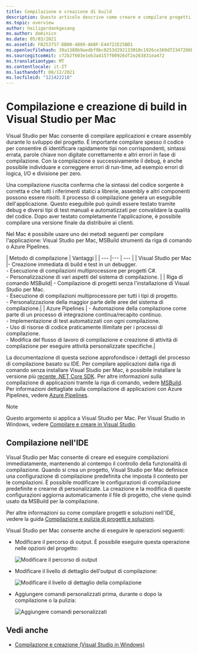 ```yaml
---
title: Compilazione e creazione di build
description: Questo articolo descrive come creare e compilare progetti e soluzioni in Visual Studio per Mac
ms.topic: overview
author: heiligerdankgesang
ms.author: dominicn
ms.date: 05/03/2021
ms.assetid: FB253757-DB00-4889-A6BF-E44722E25BD1
ms.openlocfilehash: 39a1388b9aedbf9bc0253d292133010c1926ce369d72347206b4a9350f223983
ms.sourcegitcommit: c72b2f603e1eb3a4157f00926df2e263831ea472
ms.translationtype: MT
ms.contentlocale: it-IT
ms.lasthandoff: 08/12/2021
ms.locfileid: "121422218"
---
```

# <a name="compiling-and-building-in-visual-studio-for-mac"></a>Compilazione e creazione di build in Visual Studio per Mac

Visual Studio per Mac consente di compilare applicazioni e creare assembly durante lo sviluppo del progetto. È importante compilare spesso il codice per consentire di identificare rapidamente tipi non corrispondenti, sintassi errata, parole chiave non digitate correttamente e altri errori in fase di compilazione. Con la compilazione e successivamente il debug, è anche possibile individuare e correggere errori di run-time, ad esempio errori di logica, I/O e divisione per zero.

Una compilazione riuscita conferma che la sintassi del codice sorgente è corretta e che tutti i riferimenti statici a librerie, assembly e altri componenti possono essere risolti. Il processo di compilazione genera un eseguibile dell'applicazione. Questo eseguibile può quindi essere testato tramite debug e diversi tipi di test manuali e automatizzati per convalidare la qualità del codice. Dopo aver testato completamente l'applicazione, è possibile compilare una versione finale da distribuire ai clienti.

Nel Mac è possibile usare uno dei metodi seguenti per compilare l'applicazione: Visual Studio per Mac, MSBuild strumenti da riga di comando o Azure Pipelines.

| Metodo di compilazione | Vantaggi |
| --- |--- | --- |
| Visual Studio per Mac |- Creazione immediata di build e test in un debugger.<br />- Esecuzione di compilazioni multiprocessore per progetti C#.<br />- Personalizzazione di vari aspetti del sistema di compilazione. |
| Riga di comando MSBuild| - Compilazione di progetti senza l'installazione di Visual Studio per Mac.<br />- Esecuzione di compilazioni multiprocessore per tutti i tipi di progetto.<br />- Personalizzazione della maggior parte delle aree del sistema di compilazione.|
| Azure Pipelines | - Automazione della compilazione come parte di un processo di integrazione continua/recapito continuo.<br />- Implementazione di test automatizzati con ogni compilazione.<br />- Uso di risorse di codice praticamente illimitate per i processi di compilazione.<br />- Modifica del flusso di lavoro di compilazione e creazione di attività di compilazione per eseguire attività personalizzate specifiche.|

La documentazione di questa sezione approfondisce i dettagli del processo di compilazione basato su IDE. Per compilare applicazioni dalla riga di comando senza installare Visual Studio per Mac, è possibile installare la versione più [recente .NET Core SDK](https://dotnet.microsoft.com/download). Per altre informazioni sulla compilazione di applicazioni tramite la riga di comando, vedere [MSBuild](/visualstudio/msbuild/msbuild). Per informazioni dettagliate sulla compilazione di applicazioni con Azure Pipelines, vedere [Azure Pipelines](/azure/devops/pipelines).


> [!NOTE]
> Questo argomento si applica a Visual Studio per Mac. Per Visual Studio in Windows, vedere [Compilare e creare in Visual Studio](/visualstudio/ide/compiling-and-building-in-visual-studio).


## <a name="building-from-the-ide"></a>Compilazione nell'IDE

Visual Studio per Mac consente di creare ed eseguire compilazioni immediatamente, mantenendo al contempo il controllo della funzionalità di compilazione. Quando si crea un progetto, Visual Studio per Mac definisce una configurazione di compilazione predefinita che imposta il contesto per le compilazioni. È possibile modificare le configurazioni di compilazione predefinite e crearne di personalizzate. La creazione e la modifica di queste configurazioni aggiorna automaticamente il file di progetto, che viene quindi usato da MSBuild per la compilazione.

Per altre informazioni su come compilare progetti e soluzioni nell'IDE, vedere la guida [Compilazione e pulizia di progetti e soluzioni](building-and-cleaning-projects-and-solutions.md).

Visual Studio per Mac consente anche di eseguire le operazioni seguenti:

* Modificare il percorso di output. È possibile eseguire questa operazione nelle opzioni del progetto:

    ![Modificare il percorso di output](media/compiling-and-building-image4.png)

* Modificare il livello di dettaglio dell'output di compilazione:

    ![Modificare il livello di dettaglio della compilazione](media/compiling-and-building-image5.png)

* Aggiungere comandi personalizzati prima, durante o dopo la compilazione o la pulizia:

    ![Aggiungere comandi personalizzati](media/compiling-and-building-image6.png)


## <a name="see-also"></a>Vedi anche

- [Compilazione e creazione (Visual Studio in Windows)](/visualstudio/ide/compiling-and-building-in-visual-studio)
